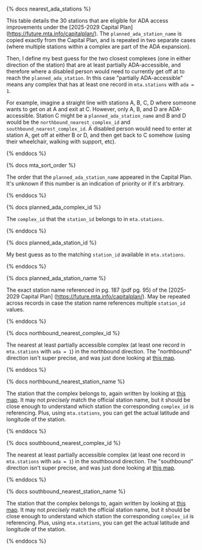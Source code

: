 {% docs nearest_ada_stations %}

This table details the 30 stations that are eligible for ADA access improvements under the [2025-2029 Capital Plan] (https://future.mta.info/capitalplan/). The `planned_ada_station_name` is copied exactly from the Capital Plan, and is repeated in two separate cases (where multiple stations within a complex are part of the ADA expansion).

Then, I define my best guess for the two closest complexes (one in either direction of the station) that are at least partially ADA-accessible, and therefore where a disabled person would need to currently get off at to reach the `planned_ada_station`. In this case "partially ADA-accessible" means any complex that has at least one record in `mta.stations` with `ada = 1`. 

For example, imagine a straight line with stations A, B, C, D where someone wants to get on at A and exit at C. However, only A, B, and D are ADA-accessible. Station C might be a `planned_ada_station_name` and B and D would be the `northbound_nearest_complex_id` and `southbound_nearest_complex_id`. A disabled person would need to enter at station A, get off at either B or D, and then get back to C somehow (using their wheelchair, walking with support, etc).

{% enddocs %}


{% docs mta_sort_order %}

The order that the `planned_ada_station_name` appeared in the Capital Plan. It's unknown if this number is an indication of priority or if it's arbitrary.

{% enddocs %}


{% docs planned_ada_complex_id %}

The `complex_id` that the `station_id` belongs to in `mta.stations`. 

{% enddocs %}


{% docs planned_ada_station_id %}

My best guess as to the matching `station_id` available in `mta.stations`. 

{% enddocs %}


{% docs planned_ada_station_name %}

The exact station name referenced in pg. 187 (pdf pg. 95) of the [2025-2029 Capital Plan] (https://future.mta.info/capitalplan/). May be repeated across records in case the station name references multiple `station_id` values. 

{% enddocs %}


{% docs northbound_nearest_complex_id %}

The nearest at least partially accessible complex (at least one record in `mta.stations` with `ada = 1`) in the northbound direction. The "northbound" direction isn't super precise, and was just done looking at [this map](https://new.mta.info/node/5346).

{% enddocs %}


{% docs northbound_nearest_station_name %}

The station that the complex belongs to, again written by looking at [this map](https://new.mta.info/node/5346). It may not *precisely* match the official station name, but it should be close enough to understand which station the corresponding `complex_id` is referencing. Plus, using `mta.stations`, you can get the actual latitude and longitude of the station.

{% enddocs %}


{% docs southbound_nearest_complex_id %}

The nearest at least partially accessible complex (at least one record in `mta.stations` with `ada = 1`) in the southbound direction. The "southbound" direction isn't super precise, and was just done looking at [this map](https://new.mta.info/node/5346).

{% enddocs %}


{% docs southbound_nearest_station_name %}

The station that the complex belongs to, again written by looking at [this map](https://new.mta.info/node/5346). It may not *precisely* match the official station name, but it should be close enough to understand which station the corresponding `complex_id` is referencing. Plus, using `mta.stations`, you can get the actual latitude and longitude of the station.

{% enddocs %}